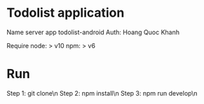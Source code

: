 # Todolist application

Name server app todolist-android
Auth: Hoang Quoc Khanh

Require
node: > v10
npm: > v6

# Run
Step 1: git clone\n
Step 2: npm install\n
Step 3: npm run develop\n






